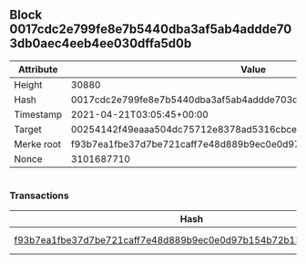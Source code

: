 ## Block 0017cdc2e799fe8e7b5440dba3af5ab4addde703db0aec4eeb4ee030dffa5d0b

Attribute | Value
--- | ---
Height | 30880
Hash | 0017cdc2e799fe8e7b5440dba3af5ab4addde703db0aec4eeb4ee030dffa5d0b
Timestamp | 2021-04-21T03:05:45+00:00
Target | 00254142f49eaaa504dc75712e8378ad5316cbcead634704b3734b6271167cc4
Merke root | f93b7ea1fbe37d7be721caff7e48d889b9ec0e0d97b154b72b13a82d64bab97b
Nonce | 3101687710

```

```

### Transactions

Hash | Amount
--- | ---
[f93b7ea1fbe37d7be721caff7e48d889b9ec0e0d97b154b72b13a82d64bab97b](f93b7ea1fbe37d7be721caff7e48d889b9ec0e0d97b154b72b13a82d64bab97b.md) | 10.00000000 SKEPTI 
